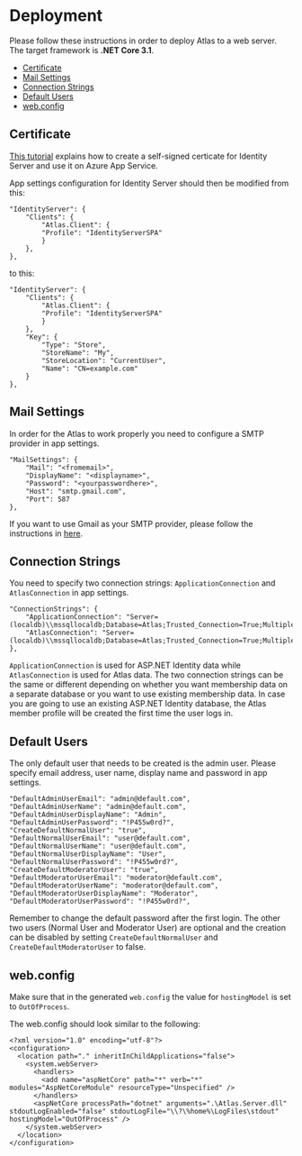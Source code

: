 # Deployment

Please follow these instructions in order to deploy Atlas to a web server.
The target framework is **.NET Core 3.1**.

- [Certificate](#certificate)
- [Mail Settings](#mail-settings)
- [Connection Strings](#connection-strings)
- [Default Users](#default-users)
- [web.config](#web-config)

<a name="certificate"></a>
## Certificate

[This tutorial](https://benjii.me/2017/06/creating-self-signed-certificate-identity-server-azure/) explains how to create a self-signed certicate for Identity Server and use it on Azure App Service.

App settings configuration for Identity Server should then be modified from this:

```
"IdentityServer": {
    "Clients": {
        "Atlas.Client": {
        "Profile": "IdentityServerSPA"
        }
    },
},
```
to this:

```
"IdentityServer": {
    "Clients": {
        "Atlas.Client": {
        "Profile": "IdentityServerSPA"
        }
    },
    "Key": {
        "Type": "Store",
        "StoreName": "My",
        "StoreLocation": "CurrentUser",
        "Name": "CN=example.com"
    }
},
```

<a name="mail-settings"></a>
## Mail Settings

In order for the Atlas to work properly you need to configure a SMTP provider in app settings.

```
"MailSettings": {
    "Mail": "<fromemail>",
    "DisplayName": "<displayname>",
    "Password": "<yourpasswordhere>",
    "Host": "smtp.gmail.com",
    "Port": 587
},
```

If you want to use Gmail as your SMTP provider, please follow the instructions in [here](https://support.google.com/accounts/answer/185833?hl=en).

<a name="connection-strings"></a>
## Connection Strings

You need to specify two connection strings: `ApplicationConnection` and `AtlasConnection` in app settings.

```
"ConnectionStrings": {
    "ApplicationConnection": "Server=(localdb)\\mssqllocaldb;Database=Atlas;Trusted_Connection=True;MultipleActiveResultSets=true",
    "AtlasConnection": "Server=(localdb)\\mssqllocaldb;Database=Atlas;Trusted_Connection=True;MultipleActiveResultSets=true"
},
```

`ApplicationConnection` is used for ASP.NET Identity data while `AtlasConnection` is used for Atlas data.
The two connection strings can be the same or different depending on whether you want membership data on a separate database or you want to use existing membership data.
In case you are going to use an existing ASP.NET Identity database, the Atlas member profile will be created the first time the user logs in.

<a name="default-users"></a>
## Default Users

The only default user that needs to be created is the admin user. 
Please specify email address, user name, display name and password in app settings.

```
"DefaultAdminUserEmail": "admin@default.com",
"DefaultAdminUserName": "admin@default.com",
"DefaultAdminUserDisplayName": "Admin",
"DefaultAdminUserPassword": "!P455w0rd?",
"CreateDefaultNormalUser": "true",
"DefaultNormalUserEmail": "user@default.com",
"DefaultNormalUserName": "user@default.com",
"DefaultNormalUserDisplayName": "User",
"DefaultNormalUserPassword": "!P455w0rd?",
"CreateDefaultModeratorUser": "true",
"DefaultModeratorUserEmail": "moderator@default.com",
"DefaultModeratorUserName": "moderator@default.com",
"DefaultModeratorUserDisplayName": "Moderator",
"DefaultModeratorUserPassword": "!P455w0rd?",
```

Remember to change the default password after the first login.
The other two users (Normal User and Moderator User) are optional and the creation can be disabled by setting `CreateDefaultNormalUser` and `CreateDefaultModeratorUser` to false.

<a name="web-config"></a>
## web.config

Make sure that in the generated `web.config` the value for `hostingModel` is set to `OutOfProcess`.

The web.config should look similar to the following:

```
<?xml version="1.0" encoding="utf-8"?>
<configuration>
  <location path="." inheritInChildApplications="false">
    <system.webServer>
      <handlers>
        <add name="aspNetCore" path="*" verb="*" modules="AspNetCoreModule" resourceType="Unspecified" />
      </handlers>
      <aspNetCore processPath="dotnet" arguments=".\Atlas.Server.dll" stdoutLogEnabled="false" stdoutLogFile="\\?\%home%\LogFiles\stdout" hostingModel="OutOfProcess" />
    </system.webServer>
  </location>
</configuration>
```